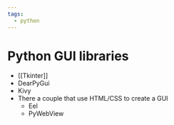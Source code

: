 ```yaml
---
tags:
  - python
---
```


# Python GUI libraries
- [[Tkinter]]
- DearPyGui
- Kivy
- There a couple that use HTML/CSS to create a GUI
	- Eel
	- PyWebView




